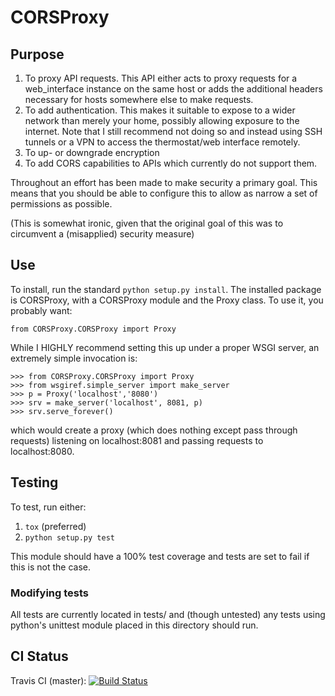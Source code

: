 # CORSProxy

## Purpose

1. To proxy API requests.  This API either acts to proxy requests for a web_interface instance on the same host or adds the additional headers necessary for hosts somewhere else to make requests.
2. To add authentication.  This makes it suitable to expose to a wider network than merely your home, possibly allowing exposure to the internet.  Note that I still recommend not doing so and instead using SSH tunnels or a VPN to access the thermostat/web interface remotely.
3. To up- or downgrade encryption
4. To add CORS capabilities to APIs which currently do not support them.

Throughout an effort has been made to make security a primary goal.  This means that you should be able to configure this to allow as narrow a set of permissions as possible.

(This is somewhat ironic, given that the original goal of this was to circumvent a (misapplied) security measure)

## Use

To install, run the standard `python setup.py install`.  The installed package is CORSProxy, with a CORSProxy module and the Proxy class.  To use it, you probably want:
```
from CORSProxy.CORSProxy import Proxy
```

While I HIGHLY recommend setting this up under a proper WSGI server, an extremely simple invocation is:
```
>>> from CORSProxy.CORSProxy import Proxy
>>> from wsgiref.simple_server import make_server
>>> p = Proxy('localhost','8080')
>>> srv = make_server('localhost', 8081, p)
>>> srv.serve_forever()
```
which would create a proxy (which does nothing except pass through requests) listening on localhost:8081 and passing requests to localhost:8080.

## Testing
To test, run either:

1. `tox` (preferred)
2. `python setup.py test`

This module should have a 100% test coverage and tests are set to fail if this is not the case.

### Modifying tests

All tests are currently located in tests/ and (though untested) any tests using python's unittest module placed in this directory should run.

## CI Status

Travis CI (master): [![Build Status](https://travis-ci.org/spresse1/CORSProxy.svg?branch=master)](https://travis-ci.org/spresse1/CORSProxy)

